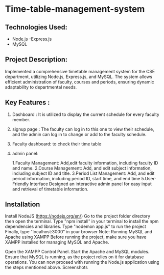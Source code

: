# Time-table-management-system

## Technologies Used:
- Node.js
-Express.js
- MySQL
## Project Description:
Implemented a comprehensive timetable management system for the CSE department, utilizing Node.js, Express.js, and MySQL. The system allows efficient administration of faculty, courses and periods, ensuring dynamic adaptability to departmental needs.

## Key Features :
1. Dashboard :
   It is utilized to display the current schedule for every faculty member.
2. signup page :
    The faculty can log in to this one to view their schedule, and the admin can log in to change or add to the faculty schedule.
3. Faculty dashboard:
    to check their time table
4. admin panel:
   
     1.Faculty Management:
        Add,edit faculty information, including faculty ID and name.
     2.Course Management:
        Add, and edit subject information, including subject ID and title.
     3.Period List Management:
        Add, and edit period information, including period ID, start time, and end time
5.User-Friendly Interface
    Designed an interactive admin panel for easy input and retrieval of timetable information.

## Installation
Install NodeJS (https://nodejs.org/en/)
Go to the project folder directory then open the terminal.
Type "npm install" in your terminal to install the npm dependencies and libraries.
Type "nodemon app.js" to run the project
Finally, type "localhost:3000" in your browser
Note: Running MySQL and Apache using XAMPP
Before running the project, make sure you have XAMPP installed for managing MySQL and Apache.

Open the XAMPP Control Panel.
Start the Apache and MySQL modules.
Ensure that MySQL is running, as the project relies on it for database operations.
You can now proceed with running the Node.js application using the steps mentioned above.
Screenshots
